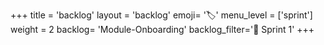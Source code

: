 +++
title = 'backlog'
layout = 'backlog'
emoji= '🏷️'
menu_level = ['sprint']
weight = 2
backlog= 'Module-Onboarding'
backlog_filter='📅 Sprint 1'
+++
